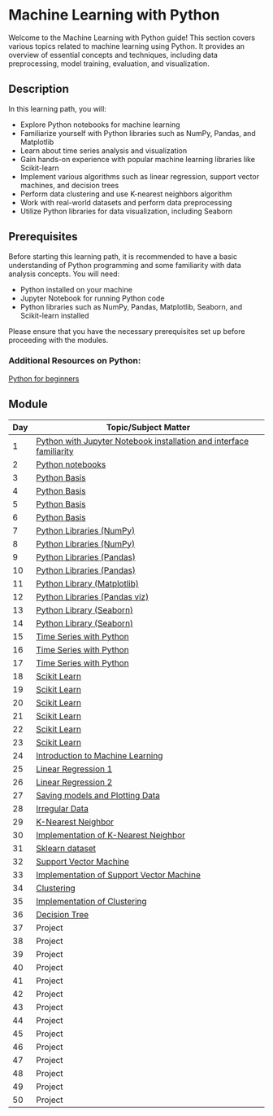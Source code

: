 # Machine Learning with Python

Welcome to the Machine Learning with Python guide! This section covers various topics related to machine learning using Python. It provides an overview of essential concepts and techniques, including data preprocessing, model training, evaluation, and visualization.

## Description

In this learning path, you will:

- Explore Python notebooks for machine learning
- Familiarize yourself with Python libraries such as NumPy, Pandas, and Matplotlib
- Learn about time series analysis and visualization
- Gain hands-on experience with popular machine learning libraries like Scikit-learn
- Implement various algorithms such as linear regression, support vector machines, and decision trees
- Perform data clustering and use K-nearest neighbors algorithm
- Work with real-world datasets and perform data preprocessing
- Utilize Python libraries for data visualization, including Seaborn

## Prerequisites

Before starting this learning path, it is recommended to have a basic understanding of Python programming and some familiarity with data analysis concepts. You will need:

- Python installed on your machine
- Jupyter Notebook for running Python code
- Python libraries such as NumPy, Pandas, Matplotlib, Seaborn, and Scikit-learn installed

Please ensure that you have the necessary prerequisites set up before proceeding with the modules.

### Additional Resources on Python:
[Python for beginners](https://learn.microsoft.com/en-us/training/paths/beginner-python/)

## Module

| Day   | Topic/Subject Matter                                                                |
| ------| ----------------------------------------------------------------------------------- |
| 1     | [Python with Jupyter Notebook installation and interface familiarity](https://youtu.be/p0sSwK2SPu0) |
| 2     | [Python notebooks](https://youtu.be/X9PQmo-mbz4)                                 |
| 3     | [Python Basis](https://youtu.be/546jHm4OEks)                                    |
| 4     | [Python Basis](https://youtu.be/546jHm4OEks)                                    |
| 5     | [Python Basis](https://youtu.be/546jHm4OEks)                                    |
| 6     | [Python Basis](https://youtu.be/546jHm4OEks)                                      |
| 7     | [Python Libraries (NumPy)](https://youtu.be/LFF5M7vyWBg)                          |
| 8     | [Python Libraries (NumPy)](https://youtu.be/LFF5M7vyWBg)                          |
| 9     | [Python Libraries (Pandas)](https://youtu.be/eXoJER3hCb8)                         |
| 10    | [Python Libraries (Pandas)](https://youtu.be/eXoJER3hCb8)                         |
| 11    | [Python Library (Matplotlib)](https://youtu.be/5yZpTX9-K3I)                       |
| 12    | [Python Libraries (Pandas viz)](https://youtu.be/cnLLnk4KGmM)                     |
| 13    | [Python Library (Seaborn)](https://youtu.be/G4hnjgX78oA)                          |
| 14    | [Python Library (Seaborn)](https://youtu.be/G4hnjgX78oA)                          |
| 15    | [Time Series with Python](https://youtu.be/pMMbcT0UZUA)                            |
| 16    | [Time Series with Python](https://youtu.be/pMMbcT0UZUA)                            |
| 17    | [Time Series with Python](https://youtu.be/pMMbcT0UZUA)                            |
| 18    | [Scikit Learn](https://youtu.be/0B5eIE_1vpU)                                      |
| 19    | [Scikit Learn](https://youtu.be/0B5eIE_1vpU)                                      |
| 20    | [Scikit Learn](https://youtu.be/0B5eIE_1vpU)                                      |
| 21    | [Scikit Learn](https://youtu.be/0B5eIE_1vpU)                                      |
| 22    | [Scikit Learn](https://youtu.be/0B5eIE_1vpU)                                      |
| 23    | [Scikit Learn](https://youtu.be/0B5eIE_1vpU)                                      |
| 24    | [Introduction to Machine Learning](https://youtu.be/ujTCoH21GlA)                   |
| 25    | [Linear Regression 1](https://youtu.be/45ryDIPHdGg)                               |
| 26    | [Linear Regression 2](https://youtu.be/1BYu65vLKdA)                               |
| 27    | [Saving models and Plotting Data](https://youtu.be/3AQ_74xrch8)                    |
| 28    | [Irregular Data](https://youtu.be/ddqQUz9mZaM)                                    |
| 29    | [K-Nearest Neighbor](https://youtu.be/vwLT6bZrHEE)                                |
| 30    | [Implementation of K-Nearest Neighbor](https://youtu.be/TQKI0KE-JYY)               |
| 31    | [Sklearn dataset](https://youtu.be/dNBvQ38MlT8)                                   |
| 32    | [Support Vector Machine](https://youtu.be/JHxyrMgOUWI)                            |
| 33    | [Implementation of Support Vector Machine](https://youtu.be/l2I8NycJMCY)           |
| 34    | [Clustering](https://youtu.be/g1Zbuk1gAfk)                                        |
| 35    | [Implementation of Clustering](https://youtu.be/zixd-si9Q-o)                       |
| 36    | [Decision Tree](https://youtu.be/RmajweUFKvM)                                     |
| 37    |   Project                                               |
| 38    |   Project                                                 |
| 39    |   Project                                         |
| 40    |   Project                                      |
| 41    |   Project                                             |
| 42    |   Project                                              |
| 43    |   Project                                             |
| 44    |   Project                                              |
| 45    |   Project                                                 |
| 46    |   Project                                                |
| 47    |   Project                                               |
| 48    |   Project                                                | 
| 49    |   Project                                             |
| 50    |   Project                                                |
